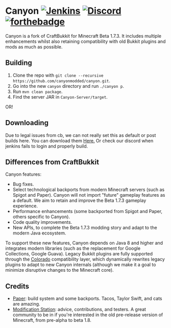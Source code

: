 # Canyon [![Jenkins](https://img.shields.io/jenkins/build/https/ci.velocitypowered.com/job/Canyon)](https://ci.velocitypowered.com/job/Canyon) [![Discord](https://img.shields.io/discord/627985817020923937)](https://discord.gg/hj5m5z3) [![forthebadge](https://forthebadge.com/images/badges/contains-technical-debt.svg)](https://forthebadge.com)

Canyon is a fork of CraftBukkit for Minecraft Beta 1.7.3. It includes multiple
enhancements whilst also retaining compatibility with old Bukkit plugins and
mods as much as possible.

## Building

1. Clone the repo with `git clone --recursive https://github.com/canyonmodded/canyon.git`.
2. Go into the new `canyon` directory and run `./canyon p`.
3. Run `mvn clean package`.
4. Find the server JAR in `Canyon-Server/target`.

OR!

## Downloading

Due to legal issues from cb, we can not really set this as default or post builds here.
You can download them [Here.](https://ci.velocitypowered.com/job/Canyon/)
Or check our discord when jenkins fails to login and properly build.

## Differences from CraftBukkit

Canyon features:

* Bug fixes.
* Select technological backports from modern Minecraft servers (such as Spigot
  and Paper). Canyon will not import "future" gameplay features as a default.
  We aim to retain and improve the Beta 1.7.3 gameplay experience.
* Performance enhancements (some backported from Spigot and Paper, others specific
  to Canyon).
* Code quality improvements.
* New APIs, to complete the Beta 1.7.3 modding story and adapt to the modern
  Java ecosystem.

To support these new features, Canyon depends on Java 8 and higher and integrates
modern libraries (such as the replacement for Google Collections, Google Guava).
Legacy Bukkit plugins are fully supported through the [Colorado](https://github.com/canyonmodded/colorado)
compatibility layer, which dynamically rewrites legacy plugins to adapt to new
Canyon internals (although we make it a goal to minimize disruptive changes to
the Minecraft core).

## Credits

* [Paper](https://papermc.io/): build system and some backports. Tacos, Taylor
  Swift, and cats are amazing.
* [Modification Station](https://discord.gg/8Qky5XY): advice, contributions,
  and testers. A great community to be in if you're interested in the old
  pre-release version of Minecraft, from pre-alpha to beta 1.8.
